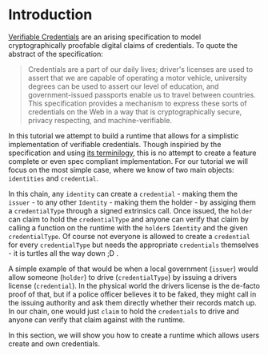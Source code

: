 Introduction
===

[Verifiable Credentials](https://w3c.github.io/vc-data-model/) are an arising specification to model cryptographically proofable digital claims of credentials. To quote the abstract of the specification:
> Credentials are a part of our daily lives; driver's licenses are used to assert that we are capable of operating a motor vehicle, university degrees can be used to assert our level of education, and government-issued passports enable us to travel between countries. This specification provides a mechanism to express these sorts of credentials on the Web in a way that is cryptographically secure, privacy respecting, and machine-verifiable. 

In this tutorial we attempt to build a runtime that allows for a simplistic implementation of verifiable credentials. Though inspiried by the specification and using [its terminilogy](https://w3c.github.io/vc-data-model/#terminology), this is no attempt to create a feature complete or even spec compliant implementation. For our tutorial we will focus on the most simple case, where we know of two main objects: `identities` and `credential`.

In this chain, any `identity` can create a `credential` - making them the `issuer` - to any other `Identity` - making them the holder - by  assiging them a  `credentialType` through a signed extrinsics call. Once issued, the `holder` can claim to hold the `credentialType` and anyone can verify that claim by calling a function on the runtime with the `holder`s `Identity` and the given `credentialType`. Of course not everyone is allowed to create a `credential` for every `credentialType` but needs the appropriate `credentials` themselves - it is turtles all the way down ;D .

A simple example of that would be when a local government (`issuer`) would allow someone (`holder`)  to drive (`credentialType`) by issuing a drivers license (`credential`). In the physical world the drivers license is the de-facto proof of that, but if a police officer believes it to be faked, they might call in the issuing authority and ask them directly whether their records match up. In our chain, one would just `claim` to hold the `credentials` to drive and anyone can verify that claim against with the runtime. 

In this section, we will show you how to create a runtime which allows users create and own credentials.
